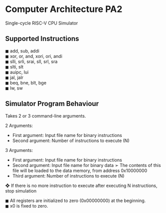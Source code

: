 # Computer Architecture PA2
Single-cycle RISC-V CPU Simulator

## Supported Instructions
  ◼ add, sub, addi\
  ◼ xor, or, and, xori, ori, andi\
  ◼ slli, srli, srai, sll, srl, sra\
  ◼ slti, slt\
  ◼ auipc, lui\
  ◼ jal, jalr\
  ◼ beq, bne, blt, bge\
  ◼ lw, sw

## Simulator Program Behaviour
Takes 2 or 3 command-line arguments.

2 Arguments:
  -  First argument: Input file name for binary instructions
  -  Second argument: Number of instructions to execute (N)

3 Arguments:
  -  First argument: Input file name for binary instructions
  -  Second argument: Input file name for binary data
      ➢   The contents of this file will be loaded to the data memory, from address 0x10000000
  - Third argument: Number of instructions to execute (N)

❖ If there is no more instruction to execute after executing N instructions, stop simulation

◼ All registers are initialized to zero (0x00000000) at the beginning.\
◼ x0 is fixed to zero.
